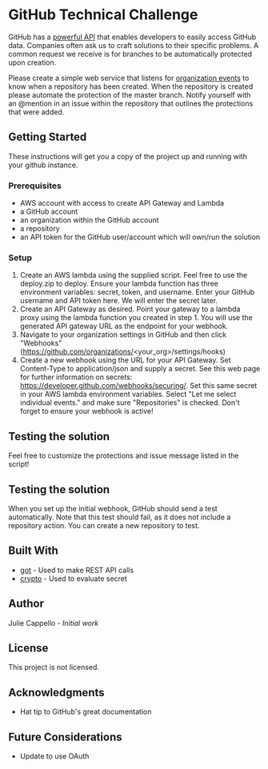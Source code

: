 
# GitHub Technical Challenge

GitHub has a [powerful API](https://developer.github.com/v3/) that enables developers to easily access GitHub data. Companies often ask us to craft solutions to their specific problems. A common request we receive is for branches to be automatically protected upon creation.

Please create a simple web service that listens for [organization events](https://developer.github.com/webhooks/#events) to know when a repository has been created. When the repository is created please automate the protection of the master branch. Notify yourself with an @mention in an issue within the repository that outlines the protections that were added.

## Getting Started

These instructions will get you a copy of the project up and running with your github instance.

### Prerequisites

* AWS account with access to create API Gateway and Lambda
* a GitHub account
* an organization within the GitHub account
* a repository
* an API token for the GitHub user/account which will own/run the solution


### Setup

1. Create an AWS lambda using the supplied script. Feel free to use the deploy.zip to deploy. Ensure your lambda function has three environment variables: secret, token, and username. Enter your GitHub username and API token here. We will enter the secret later.
2. Create an API Gateway as desired. Point your gateway to a lambda proxy using the lambda function you created in step 1. You will use the generated API gateway URL as the endpoint for your webhook.
3. Navigate to your organization settings in GitHub and then click "Webhooks" (https://github.com/organizations/<your_org>/settings/hooks)
4. Create a new webhook using the URL for your API Gateway. Set Content-Type to application/json and supply a secret. See this web page for further information on secrets: https://developer.github.com/webhooks/securing/. Set this same secret in your AWS lambda environment variables. Select "Let me select individual events." and make sure "Repositories" is checked. Don't forget to ensure your webhook is active!

## Testing the solution
Feel free to customize the protections and issue message listed in the script!

## Testing the solution

When you set up the initial webhook, GitHub should send a test automatically. Note that this test should fail, as it does not include a repository action. You can create a new repository to test.


## Built With

* [got](https://www.npmjs.com/package/got) - Used to make REST API calls
* [crypto](https://nodejs.org/api/crypto.html) - Used to evaluate secret


## Author

Julie Cappello - *Initial work*

## License

This project is not licensed.

## Acknowledgments

* Hat tip to GitHub's great documentation

## Future Considerations

* Update to use OAuth
